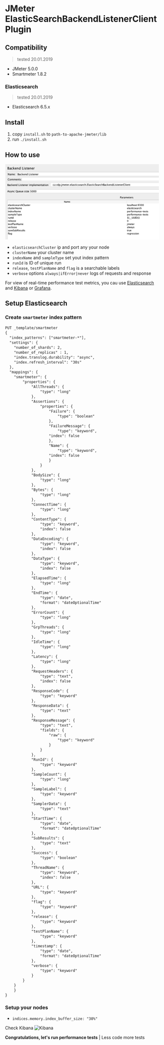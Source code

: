 # JMeter ElasticSearchBackendListenerClient Plugin

## Compatibility
> tested 20.01.2019

- JMeter 5.0.0
- Smartmeter 1.8.2

### Elasticsearch
> tested 20.01.2019

- Elasticsearch 6.5.x

## Install

1.  copy `install.sh` to `path-to-apache-jmeter/lib`
2.  run `./install.sh`

## How to use

![Smartmeter](https://github.com/rdpanek/elasticsearch-backend-listener/raw/master/docs/elasticSearchBackendListener.png)

- `elasticsearchCluster` ip and port any your node
- `clusterName` your cluster name
- `indexName` and `sampleType` set yout index pattern
- `runId` is ID of unique run
- `release`, `testPlanName` and `flag` is a searchable labels
- `verbose` options `always|ifError|never` logs of requests and response

For view of real-time performance test metrics, you cau use [Elasticsearch](https://www.elastic.co/) and [Kibana](https://www.elastic.co/products/kibana) or [Grafana](http://grafana.org/).

## Setup Elasticsearch

### Create `smartmeter` index pattern

```
PUT _template/smartmeter
{
  "index_patterns": ["smartmeter-*"],
  "settings": {
    "number_of_shards": 2,
    "number_of_replicas" : 1,
    "index.translog.durability": "async",
    "index.refresh_interval": "30s"
  },
  "mappings": {
    "smartmeter": {
  		"properties": {
  			"AllThreads": {
  				"type": "long"
  			},
  			"Assertions": {
  				"properties": {
  					"Failure": {
  						"type": "boolean"
  					},
  					"FailureMessage": {
  						"type": "keyword",
  				    "index": false
  					},
  					"Name": {
  						"type": "keyword",
  				    "index": false
  					}
  				}
  			},
  			"BodySize": {
  				"type": "long"
  			},
  			"Bytes": {
  				"type": "long"
  			},
  			"ConnectTime": {
  				"type": "long"
  			},
  			"ContentType": {
  				"type": "keyword",
  				"index": false
  			},
  			"DataEncoding": {
  				"type": "keyword",
  				"index": false
  			},
  			"DataType": {
  				"type": "keyword",
  				"index": false
  			},
  			"ElapsedTime": {
  				"type": "long"
  			},
  			"EndTime": {
  				"type": "date",
  				"format": "dateOptionalTime"
  			},
  			"ErrorCount": {
  				"type": "long"
  			},
  			"GrpThreads": {
  				"type": "long"
  			},
  			"IdleTime": {
  				"type": "long"
  			},
  			"Latency": {
  				"type": "long"
  			},
  			"RequestHeaders": {
  				"type": "text",
  				"index": false
  			},
  			"ResponseCode": {
  				"type": "keyword"
  			},
  			"ResponseData": {
  				"type": "text"
  			},
  			"ResponseMessage": {
  				"type": "text",
  				"fields": {
  					"raw": {
  						"type": "keyword"
  					}
  				}
  			},
  			"RunId": {
  				"type": "keyword"
  			},
  			"SampleCount": {
  				"type": "long"
  			},
  			"SampleLabel": {
  				"type": "keyword"
  			},
  			"SamplerData": {
  				"type": "text"
  			},
  			"StartTime": {
  				"type": "date",
  				"format": "dateOptionalTime"
  			},
  			"SubResults": {
  				"type": "text"
  			},
  			"Success": {
  				"type": "boolean"
  			},
  			"ThreadName": {
  				"type": "keyword",
  				"index": false
  			},
  			"URL": {
  				"type": "keyword"
  			},
  			"flag": {
  				"type": "keyword"
  			},
  			"release": {
  				"type": "keyword"
  			},
  			"testPlanName": {
  				"type": "keyword"
  			},
  			"timestamp": {
  				"type": "date",
  				"format": "dateOptionalTime"
  			},
  			"verbose": {
  				"type": "keyword"
  			}
  		}
    }
	}
}
```

### Setup your nodes
- `indices.memory.index_buffer_size: "30%"`


Check Kibana
![Kibana](https://github.com/rdpanek/elasticsearch-backend-listener/raw/master/docs/kibana.png)

**Congratulations, let's run performance tests** | Less code more tests
